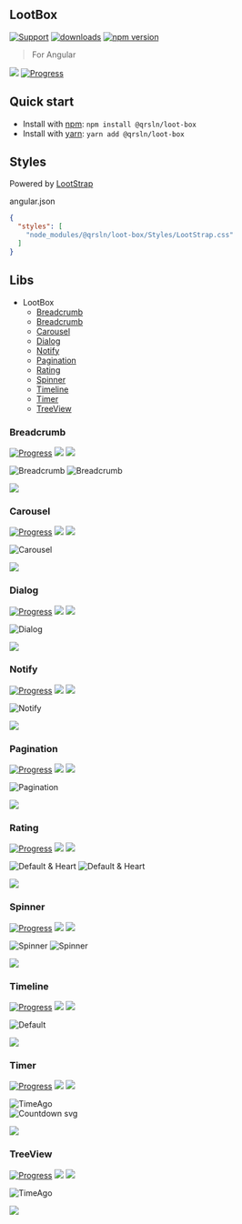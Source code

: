 ## LootBox

[![Support](https://img.shields.io/badge/Support-white)](https://www.patreon.com/qrsln)
[![downloads](https://img.shields.io/npm/dm/@qrsln/loot-box.svg)](https://npmcharts.com/compare/@qrsln/loot-box?minimal=true)
[![npm version](https://badge.fury.io/js/%40qrsln%2Floot-box.svg)](https://badge.fury.io/js/%40qrsln%2Floot-box)

> For Angular

[![](https://img.shields.io/badge/Main-Libraries-white)](../projects.md)
[![Progress](https://img.shields.io/badge/Demo-blue)](https://krsln.github.io/NgLootBox/LootBox)

## Quick start

- Install with [npm](https://www.npmjs.com/): `npm install @qrsln/loot-box`
- Install with [yarn](https://yarnpkg.com/): `yarn add @qrsln/loot-box`

## Styles

Powered by [LootStrap](https://github.com/krsln/Lootstrap)

angular.json

````json
{
  "styles": [
    "node_modules/@qrsln/loot-box/Styles/LootStrap.css"
  ]
}
````

## Libs

- LootBox
  - [Breadcrumb](#breadcrumb)
  - [Breadcrumb](#breadcrumb)
  - [Carousel](#carousel)
  - [Dialog](#dialog)
  - [Notify](#notify)
  - [Pagination](#pagination)
  - [Rating](#rating)
  - [Spinner](#spinner)
  - [Timeline](#timeline)
  - [Timer](#timer)
  - [TreeView](#treeview)

### Breadcrumb

[![Progress](https://img.shields.io/badge/Demo-blue)](https://krsln.github.io/NgLootBox/LootBox/Breadcrumb)
[![](https://img.shields.io/badge/readme-white)](Libs/Breadcrumb/readme.md)
[![](https://img.shields.io/badge/usage-orange)](Libs/Breadcrumb/usage.md)

![](../../Images/LootBox/Breadcrumb_2022-01-27.png "Breadcrumb")
![](../../Images/LootBox/Breadcrumb_Chevron_2022-01-27.png "Breadcrumb")

*[![](https://img.shields.io/badge/Top_⬆-blue)](#lootbox)*

### Carousel

[![Progress](https://img.shields.io/badge/Demo-blue)](https://krsln.github.io/NgLootBox/LootBox/Carousel)
[![](https://img.shields.io/badge/readme-white)](Libs/Carousel/readme.md)
[![](https://img.shields.io/badge/usage-orange)](Libs/Carousel/usage.md)

![](../../Images/LootBox/Carousel_2022-01-27.png "Carousel")

*[![](https://img.shields.io/badge/Top_⬆-blue)](#lootbox)*

### Dialog

[![Progress](https://img.shields.io/badge/Demo-blue)](https://krsln.github.io/NgLootBox/LootBox/Dialog)
[![](https://img.shields.io/badge/readme-white)](Libs/Dialog/readme.md)
[![](https://img.shields.io/badge/usage-orange)](Libs/Dialog/usage.md)

![](../../Images/LootBox/Dialog_2022-01-27.png "Dialog")

*[![](https://img.shields.io/badge/Top_⬆-blue)](#lootbox)*

### Notify

[![Progress](https://img.shields.io/badge/Demo-blue)](https://krsln.github.io/NgLootBox/LootBox/Notify)
[![](https://img.shields.io/badge/readme-white)](Libs/Notify/readme.md)
[![](https://img.shields.io/badge/usage-orange)](Libs/Notify/usage.md)

![](../../Images/LootBox/Notify_2022-01-27.png "Notify")

*[![](https://img.shields.io/badge/Top_⬆-blue)](#lootbox)*

### Pagination

[![Progress](https://img.shields.io/badge/Demo-blue)](https://krsln.github.io/NgLootBox/LootBox/Pagination)
[![](https://img.shields.io/badge/readme-white)](Libs/Pagination/readme.md)
[![](https://img.shields.io/badge/usage-orange)](Libs/Pagination/usage.md)

![](../../Images/LootBox/Pagination_2022-01-27.png "Pagination")

*[![](https://img.shields.io/badge/Top_⬆-blue)](#lootbox)*

### Rating

[![Progress](https://img.shields.io/badge/Demo-blue)](https://krsln.github.io/NgLootBox/LootBox/Rating)
[![](https://img.shields.io/badge/readme-white)](Libs/Rating/readme.md)
[![](https://img.shields.io/badge/usage-orange)](Libs/Rating/usage.md)

![](../../Images/LootBox/Rating_Star_2022-01-27.png "Default & Heart")
![](../../Images/LootBox/Rating_Heart_2022-01-27.png "Default & Heart")

*[![](https://img.shields.io/badge/Top_⬆-blue)](#lootbox)*

### Spinner

[![Progress](https://img.shields.io/badge/Demo-blue)](https://krsln.github.io/NgLootBox/LootBox/Spinner)
[![](https://img.shields.io/badge/readme-white)](Libs/Spinner/readme.md)
[![](https://img.shields.io/badge/usage-orange)](Libs/Spinner/usage.md)

![](../../Images/LootBox/Spinner_Vortex_2022-01-27.png "Spinner")
![](../../Images/LootBox/Spinner_Grow_Border_2022-01-27.png "Spinner")

*[![](https://img.shields.io/badge/Top_⬆-blue)](#lootbox)*

### Timeline

[![Progress](https://img.shields.io/badge/Demo-blue)](https://krsln.github.io/NgLootBox/LootBox/Timeline)
[![](https://img.shields.io/badge/readme-white)](Libs/Timeline/readme.md)
[![](https://img.shields.io/badge/usage-orange)](Libs/Timeline/usage.md)

![](../../Images/LootBox/Timeline_Default_2022-01-27.png "Default")

*[![](https://img.shields.io/badge/Top_⬆-blue)](#lootbox)*

### Timer

[![Progress](https://img.shields.io/badge/Demo-blue)](https://krsln.github.io/NgLootBox/LootBox/Timer)
[![](https://img.shields.io/badge/readme-white)](Libs/Timer/readme.md)
[![](https://img.shields.io/badge/usage-orange)](Libs/Timer/usage.md)

![](../../Images/LootBox/Timer_TimeAgo_2022-01-27.png "TimeAgo")  
![](../../Images/LootBox/Timer_Countdown_Svg-new_2022-01-27.png "Countdown svg")

*[![](https://img.shields.io/badge/Top_⬆-blue)](#lootbox)*

### TreeView

[![Progress](https://img.shields.io/badge/Demo-blue)](https://krsln.github.io/NgLootBox/LootBox/TreeView)
[![](https://img.shields.io/badge/readme-white)](Libs/TreeView/readme.md)
[![](https://img.shields.io/badge/usage-orange)](Libs/TreeView/usage.md)

![](../../Images/LootBox/TreeView_2022-01-29.png "TimeAgo")  

*[![](https://img.shields.io/badge/Top_⬆-blue)](#lootbox)*
